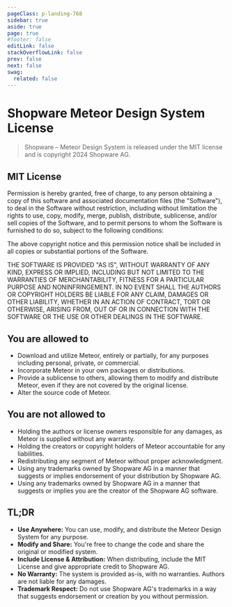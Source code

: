 ```yaml
---
pageClass: p-landing-768
sidebar: true
aside: true
page: true
#footer: false
editLink: false
stackOverflowLink: false
prev: false
next: false
swag:
  related: false
---
```


# Shopware Meteor Design System License

>Shopware – Meteor Design System is released under the MIT license and is copyright 2024 Shopware AG.

## MIT License

Permission is hereby granted, free of charge, to any person obtaining a copy of this software and associated
documentation files (the "Software"), to deal in the Software without restriction, including without limitation the
rights to use, copy, modify, merge, publish, distribute, sublicense, and/or sell copies of the Software, and to permit
persons to whom the Software is furnished to do so, subject to the following conditions:

The above copyright notice and this permission notice shall be included in all
copies or substantial portions of the Software.

THE SOFTWARE IS PROVIDED "AS IS", WITHOUT WARRANTY OF ANY KIND, EXPRESS OR IMPLIED, INCLUDING BUT NOT LIMITED TO
THE WARRANTIES OF MERCHANTABILITY, FITNESS FOR A PARTICULAR PURPOSE AND NONINFRINGEMENT. IN NO EVENT SHALL THE
AUTHORS OR COPYRIGHT HOLDERS BE LIABLE FOR ANY CLAIM, DAMAGES OR OTHER LIABILITY, WHETHER IN AN ACTION OF CONTRACT,
TORT OR OTHERWISE, ARISING FROM, OUT OF OR IN CONNECTION WITH THE SOFTWARE OR THE USE OR OTHER DEALINGS IN THE SOFTWARE.

## You are allowed to
- Download and utilize Meteor, entirely or partially, for any purposes including personal, private, or commercial.
- Incorporate Meteor in your own packages or distributions.
- Provide a sublicense to others, allowing them to modify and distribute Meteor, even if they are not covered by the original license.
- Alter the source code of Meteor.

## You are not allowed to
- Holding the authors or license owners responsible for any damages, as Meteor is supplied without any warranty.
- Holding the creators or copyright holders of Meteor accountable for any liabilities.
- Redistributing any segment of Meteor without proper acknowledgment.
- Using any trademarks owned by Shopware AG in a manner that suggests or implies endorsement of your distribution by Shopware AG.
- Using any trademarks owned by Shopware AG in a manner that suggests or implies you are the creator of the Shopware AG software.

## TL;DR

- **Use Anywhere:** You can use, modify, and distribute the Meteor Design System for any purpose.
- **Modify and Share:** You're free to change the code and share the original or modified system.
- **Include License & Attribution:** When distributing, include the MIT License and give appropriate credit to Shopware AG.
- **No Warranty:** The system is provided as-is, with no warranties. Authors are not liable for any damages.
- **Trademark Respect:** Do not use Shopware AG's trademarks in a way that suggests endorsement or creation by you without permission.